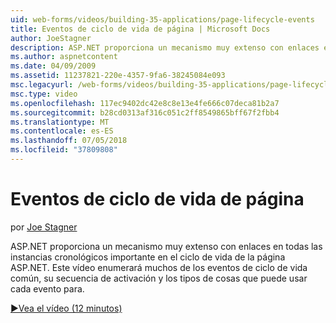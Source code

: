 ```yaml
---
uid: web-forms/videos/building-35-applications/page-lifecycle-events
title: Eventos de ciclo de vida de página | Microsoft Docs
author: JoeStagner
description: ASP.NET proporciona un mecanismo muy extenso con enlaces en todas las instancias cronológicos importante en el ciclo de vida de la página ASP.NET. Este vídeo le enum...
ms.author: aspnetcontent
ms.date: 04/09/2009
ms.assetid: 11237821-220e-4357-9fa6-38245084e093
msc.legacyurl: /web-forms/videos/building-35-applications/page-lifecycle-events
msc.type: video
ms.openlocfilehash: 117ec9402dc42e8c8e13e4fe666c07deca81b2a7
ms.sourcegitcommit: b28cd0313af316c051c2ff8549865bff67f2fbb4
ms.translationtype: MT
ms.contentlocale: es-ES
ms.lasthandoff: 07/05/2018
ms.locfileid: "37809808"
---
```

<a name="page-lifecycle-events"></a>Eventos de ciclo de vida de página
====================
por [Joe Stagner](https://github.com/JoeStagner)

ASP.NET proporciona un mecanismo muy extenso con enlaces en todas las instancias cronológicos importante en el ciclo de vida de la página ASP.NET. Este vídeo enumerará muchos de los eventos de ciclo de vida común, su secuencia de activación y los tipos de cosas que puede usar cada evento para.

[&#9654;Vea el vídeo (12 minutos)](https://channel9.msdn.com/Blogs/ASP-NET-Site-Videos/page-lifecycle-events)
